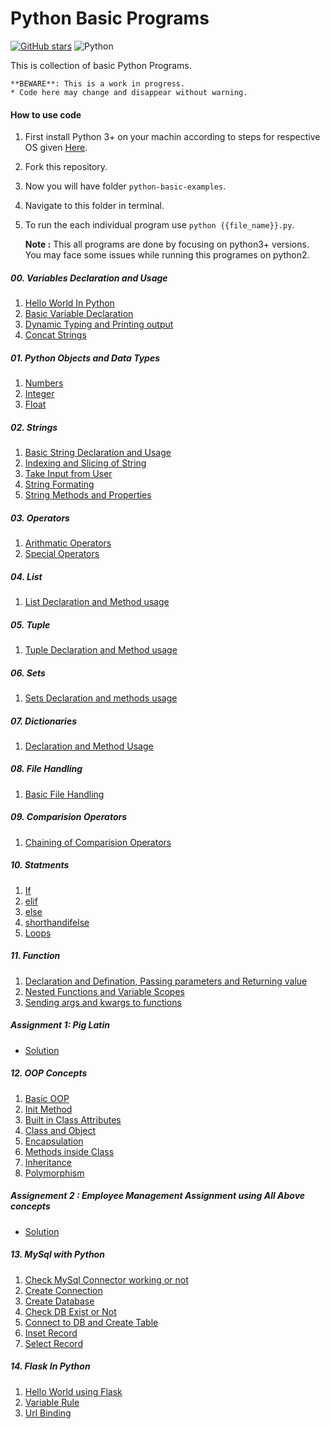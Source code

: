 # Python Basic Programs

[![GitHub stars](https://img.shields.io/github/stars/sudhir-j-sapkal/python-basic-examples.svg)](https://github.com/sudhir-j-sapkal/python-basic-examples/stargazers)
![Python](https://img.shields.io/badge/Python-3.6-brightgreen.svg)

This is collection of basic Python Programs.<br />

    **BEWARE**: This is a work in progress.
    * Code here may change and disappear without warning.

#### How to use code

1. First install Python 3+ on your machin according to steps for respective OS given [Here](https://www.python.org/downloads/).
2. Fork this repository.
3. Now you will have folder `python-basic-examples`.
4. Navigate to this folder in terminal.
5. To run the each individual program use `python {{file_name}}.py`.

   **Note :** This all programs are done by focusing on python3+ versions. You may face some issues while running this programes on python2.

##### 00. Variables Declaration and Usage

1. [Hello World In Python](https://github.com/sudhir-j-sapkal/python-basic-examples/blob/master/00Variable_OutputFunction/hello_world.py)
2. [Basic Variable Declaration](https://github.com/sudhir-j-sapkal/python-basic-examples/blob/master/00Variable_OutputFunction/basic_variable.py)
3. [Dynamic Typing and Printing output](https://github.com/sudhir-j-sapkal/python-basic-examples/blob/master/00Variable_OutputFunction/advance_variable.py)
4. [Concat Strings](https://github.com/sudhir-j-sapkal/python-basic-examples/blob/master/00Variable_OutputFunction/concate_output.py)

##### 01. Python Objects and Data Types

1. [Numbers](https://github.com/sudhir-j-sapkal/python-basic-examples/blob/master/01PythonObjectDataStructure/01numbers.py)
2. [Integer](https://github.com/sudhir-j-sapkal/python-basic-examples/blob/master/01PythonObjectDataStructure/02Int.py)
3. [Float](https://github.com/sudhir-j-sapkal/python-basic-examples/blob/master/01PythonObjectDataStructure/03Float.py)

##### 02. Strings

1. [Basic String Declaration and Usage](https://github.com/sudhir-j-sapkal/python-basic-examples/blob/master/02Strings/basic_string.py)
2. [Indexing and Slicing of String](https://github.com/sudhir-j-sapkal/python-basic-examples/blob/master/02Strings/indexing_slicing.py)
3. [Take Input from User](https://github.com/sudhir-j-sapkal/python-basic-examples/blob/master/02Strings/input_from_user.py)
4. [String Formating](https://github.com/sudhir-j-sapkal/python-basic-examples/blob/master/02Strings/print_formating_with_string.py)
5. [String Methods and Properties](https://github.com/sudhir-j-sapkal/python-basic-examples/blob/master/02Strings/properties_and_method_of_string.py)

##### 03. Operators

1. [Arithmatic Operators](https://github.com/sudhir-j-sapkal/python-basic-examples/blob/master/03Operators/airthmatic.py)
2. [Special Operators](https://github.com/sudhir-j-sapkal/python-basic-examples/blob/master/03Operators/special_operator.py)

##### 04. List

1. [List Declaration and Method usage](https://github.com/sudhir-j-sapkal/python-basic-examples/blob/master/04List/01List.py)

##### 05. Tuple

1. [Tuple Declaration and Method usage](https://github.com/sudhir-j-sapkal/python-basic-examples/blob/master/05Tuple/01Tuple.py)

##### 06. Sets

1. [Sets Declaration and methods usage](https://github.com/sudhir-j-sapkal/python-basic-examples/blob/master/06Sets/01Set.py)

##### 07. Dictionaries

1. [Declaration and Method Usage](https://github.com/sudhir-j-sapkal/python-basic-examples/blob/master/07Dictionaries/01Dictionaries.py)

##### 08. File Handling

1. [Basic File Handling](https://github.com/sudhir-j-sapkal/python-basic-examples/blob/master/08Files/01File.py)

##### 09. Comparision Operators

1. [Chaining of Comparision Operators](https://github.com/sudhir-j-sapkal/python-basic-examples/blob/master/09ComparisonOperators/chaining_comparision_operator.py)

##### 10. Statments

1. [If](https://github.com/sudhir-j-sapkal/python-basic-examples/blob/master/10Statements/ifstatement.py)
2. [elif](https://github.com/sudhir-j-sapkal/python-basic-examples/blob/master/10Statements/elif.py)
3. [else](https://github.com/sudhir-j-sapkal/python-basic-examples/blob/master/10Statements/else.py)
4. [shorthandifelse](https://github.com/sudhir-j-sapkal/python-basic-examples/blob/master/10Statements/shorthandifelse.py)
5. [Loops](https://github.com/sudhir-j-sapkal/python-basic-examples/blob/master/10Statements/loops.py)

##### 11. Function

1. [Declaration and Defination, Passing parameters and Returning value](https://github.com/sudhir-j-sapkal/python-basic-examples/blob/master/11MethodAndFunctions/myfunction.py)
2. [Nested Functions and Variable Scopes](https://github.com/sudhir-j-sapkal/python-basic-examples/blob/master/11MethodAndFunctions/nestedstatementAndScope.py)
3. [Sending args and kwargs to functions](https://github.com/sudhir-j-sapkal/python-basic-examples/blob/master/11MethodAndFunctions/argsANDkargs.py)

##### Assignment 1: Pig Latin

- [Solution](https://github.com/sudhir-j-sapkal/python-basic-examples/blob/master/11MethodAndFunctions/pig_latin.py)

##### 12. OOP Concepts

1. [Basic OOP](https://github.com/sudhir-j-sapkal/python-basic-examples/blob/master/12ObjectOrientedProgramming/01OOP_Basic.py)
2. [Init Method](https://github.com/sudhir-j-sapkal/python-basic-examples/blob/master/12ObjectOrientedProgramming/02init_method.py)
3. [Built in Class Attributes](https://github.com/sudhir-j-sapkal/python-basic-examples/blob/master/12ObjectOrientedProgramming/03BuiltIn_Class_Attributes.py)
4. [Class and Object](https://github.com/sudhir-j-sapkal/python-basic-examples/blob/master/12ObjectOrientedProgramming/04ClassAndObject.py)
5. [Encapsulation](https://github.com/sudhir-j-sapkal/python-basic-examples/blob/master/12ObjectOrientedProgramming/05Encapsulation.py)
6. [Methods inside Class](https://github.com/sudhir-j-sapkal/python-basic-examples/blob/master/12ObjectOrientedProgramming/06Methods.py)
7. [Inheritance](https://github.com/sudhir-j-sapkal/python-basic-examples/blob/master/12ObjectOrientedProgramming/07Inheritance.py)
8. [Polymorphism](https://github.com/sudhir-j-sapkal/python-basic-examples/blob/master/12ObjectOrientedProgramming/08Polymorphism.py)

##### Assignement 2 : Employee Management Assignment using All Above concepts

- [Solution](https://github.com/sudhir-j-sapkal/python-basic-examples/blob/master/12ObjectOrientedProgramming/09EmplDeptManagement.py)

##### 13. MySql with Python

1. [Check MySql Connector working or not](https://github.com/sudhir-j-sapkal/python-basic-examples/blob/master/13MysqlWithPython/01demo_mysql_test.py)
2. [Create Connection](https://github.com/sudhir-j-sapkal/python-basic-examples/blob/master/13MysqlWithPython/02CreateConnection.py)
3. [Create Database](https://github.com/sudhir-j-sapkal/python-basic-examples/blob/master/13MysqlWithPython/03CreateDatabase.py)
4. [Check DB Exist or Not](https://github.com/sudhir-j-sapkal/python-basic-examples/blob/master/13MysqlWithPython/04CheckDBExist.py)
5. [Connect to DB and Create Table](https://github.com/sudhir-j-sapkal/python-basic-examples/blob/master/13MysqlWithPython/05ConnectToDB.py)
6. [Inset Record](https://github.com/sudhir-j-sapkal/python-basic-examples/blob/master/13MysqlWithPython/06Insert.py)
7. [Select Record](https://github.com/sudhir-j-sapkal/python-basic-examples/blob/master/13MysqlWithPython/07Select.py)

##### 14. Flask In Python

1. [Hello World using Flask](https://github.com/sudhir-j-sapkal/python-basic-examples/blob/master/14Flask/hello_flask.py)
2. [Variable Rule](https://github.com/sudhir-j-sapkal/python-basic-examples/blob/master/14Flask/variable_rule.py)
3. [Url Binding](https://github.com/sudhir-j-sapkal/python-basic-examples/blob/master/14Flask/url_binding.py)
